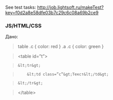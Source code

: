 See test tasks: http://job.lightsoft.ru/makeTest?key=f0d2a8e58dfe03b7c29c6c08a69b2ce9
### JS/HTML/CSS
Дано:
>table .c { color: red }
>.a .c { color: green }

>&lt;table id=”t”&gt;

>     &lt;tr&gt;

>         &lt;td class=”c”&gt;Текст&lt;/td&gt;

>     &lt;/tr&gt;

>&lt;/table&gt;




